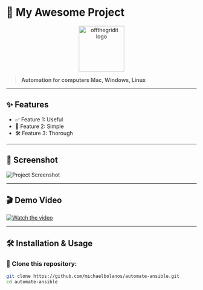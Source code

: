 # 🚀 My Awesome Project

<p align="center">
  <img src="https://offthegridit.com/wp-content/uploads/2024/05/offthergridit-logo-tree1.jpg" alt="offthegridit logo" width="120">
</p>

> **Automation for computers Mac, Windows, Linux**  
---

## ✨ Features

- ✅ Feature 1: Useful
- 🚀 Feature 2: Simple
- 🛠️ Feature 3: Thorough

---

## 📸 Screenshot

![Project Screenshot](https://offthegridit.com/wp-content/uploads/2024/05/offthergridit-logo-tree1.jpg)

---

## 🎬 Demo Video

[![Watch the video](https://img.youtube.com/vi/reAXSyYBFM4/maxresdefault.jpg)](https://www.youtube.com/watch?v=reAXSyYBFM4)

---

## 🛠 Installation & Usage

### 🔹 Clone this repository:
```bash
git clone https://github.com/michaelbolanos/automate-ansible.git
cd automate-ansible

